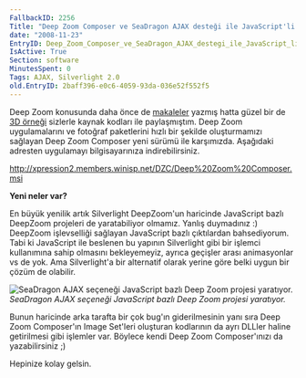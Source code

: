 ```yaml
---
FallbackID: 2256
Title: "Deep Zoom Composer ve SeaDragon AJAX desteği ile JavaScript'li Deep Zoom!"
date: "2008-11-23"
EntryID: Deep_Zoom_Composer_ve_SeaDragon_AJAX_destegi_ile_JavaScript_li_Deep_Zoom
IsActive: True
Section: software
MinutesSpent: 0
Tags: AJAX, Silverlight 2.0
old.EntryID: 2baff396-e0c6-4059-93da-036e52f552f5
---
```

Deep Zoom konusunda daha önce de
[makaleler](http://daron.yondem.com/tr/post/84a4bed5-dcdf-48a6-8cc7-2b193eeda808)
yazmış hatta güzel bir de [3D
örneği](http://daron.yondem.com/tr/post/3857a275-e650-4eda-9f58-48203fc74e67)
sizlerle kaynak kodları ile paylaşmıştım. Deep Zoom uygulamalarını ve
fotoğraf paketlerini hızlı bir şekilde oluşturmamızı sağlayan Deep Zoom
Composer yeni sürümü ile karşımızda. Aşağıdaki adresten uygulamayı
bilgisayarınıza indirebilirsiniz.

<http://xpression2.members.winisp.net/DZC/Deep%20Zoom%20Composer.msi>

**Yeni neler var?**

En büyük yenilik artık Silverlight DeepZoom'un haricinde JavaScript
bazlı DeepZoom projeleri de yaratabiliyor olmamız. Yanlış duymadınız :)
DeepZoom işlevselliği sağlayan JavaScript bazlı çıktılardan
bahsediyorum. Tabi ki JavaScript ile beslenen bu yapının Silverlight
gibi bir işlemci kullanımına sahip olmasını bekleyemeyiz, ayrıca
geçişler arası animasyonlar vs de yok. Ama Silverlight'a bir alternatif
olarak yerine göre belki uygun bir çözüm de olabilir.

![SeaDragon AJAX seçeneği JavaScript bazlı Deep Zoom projesi
yaratıyor.](media/Deep_Zoom_Composer_ve_SeaDragon_AJAX_destegi_ile_JavaScript_li_Deep_Zoom/23112008_1.png)\
*SeaDragon AJAX seçeneği JavaScript bazlı Deep Zoom projesi yaratıyor.*

Bunun haricinde arka tarafta bir çok bug'ın giderilmesinin yanı sıra
Deep Zoom Composer'ın Image Set'leri oluşturan kodlarının da ayrı DLLler
haline getirilmesi gibi işlemler var. Böylece kendi Deep Zoom
Composer'ınızı da yazabilirsiniz ;)

Hepinize kolay gelsin.



